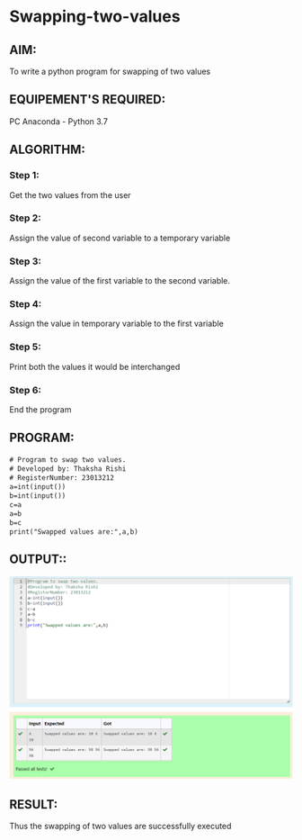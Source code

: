# Swapping-two-values
## AIM:
To write a python program for swapping of two values
## EQUIPEMENT'S REQUIRED: 
PC
Anaconda - Python 3.7
## ALGORITHM: 
### Step 1:
Get the two values from the user
### Step 2: 
Assign the value of second variable to a temporary variable 
### Step 3: 
Assign the value of the first variable to the second variable.
### Step 4:  
Assign the value in temporary variable to the first variable
### Step 5: 
Print both the values it would be interchanged
### Step 6: 
End the program
## PROGRAM:
~~~
# Program to swap two values.
# Developed by: Thaksha Rishi
# RegisterNumber: 23013212
a=int(input())
b=int(input())
c=a
a=b
b=c
print("Swapped values are:",a,b)
~~~
## OUTPUT::
![Alt text](<Screenshot 2023-12-21 171950.png>)
## RESULT:
Thus the swapping of two values are successfully executed



